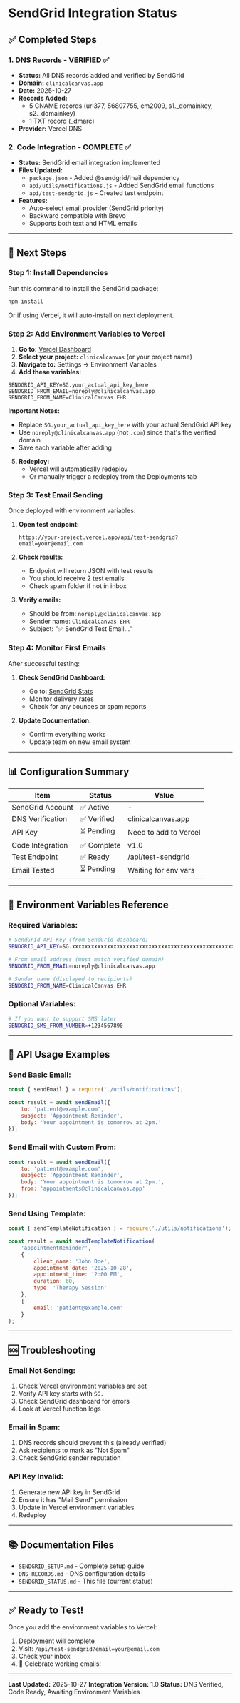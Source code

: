 # SendGrid Integration Status

## ✅ Completed Steps

### 1. DNS Records - VERIFIED ✅
- **Status:** All DNS records added and verified by SendGrid
- **Domain:** `clinicalcanvas.app`
- **Date:** 2025-10-27
- **Records Added:**
  - 5 CNAME records (url377, 56807755, em2009, s1._domainkey, s2._domainkey)
  - 1 TXT record (_dmarc)
- **Provider:** Vercel DNS

### 2. Code Integration - COMPLETE ✅
- **Status:** SendGrid email integration implemented
- **Files Updated:**
  - `package.json` - Added @sendgrid/mail dependency
  - `api/utils/notifications.js` - Added SendGrid email functions
  - `api/test-sendgrid.js` - Created test endpoint
- **Features:**
  - Auto-select email provider (SendGrid priority)
  - Backward compatible with Brevo
  - Supports both text and HTML emails

---

## 🚀 Next Steps

### Step 1: Install Dependencies

Run this command to install the SendGrid package:
```bash
npm install
```

Or if using Vercel, it will auto-install on next deployment.

### Step 2: Add Environment Variables to Vercel

1. **Go to:** [Vercel Dashboard](https://vercel.com/dashboard)
2. **Select your project:** `clinicalcanvas` (or your project name)
3. **Navigate to:** Settings → Environment Variables
4. **Add these variables:**

```
SENDGRID_API_KEY=SG.your_actual_api_key_here
SENDGRID_FROM_EMAIL=noreply@clinicalcanvas.app
SENDGRID_FROM_NAME=ClinicalCanvas EHR
```

**Important Notes:**
- Replace `SG.your_actual_api_key_here` with your actual SendGrid API key
- Use `noreply@clinicalcanvas.app` (not `.com`) since that's the verified domain
- Save each variable after adding

5. **Redeploy:**
   - Vercel will automatically redeploy
   - Or manually trigger a redeploy from the Deployments tab

### Step 3: Test Email Sending

Once deployed with environment variables:

1. **Open test endpoint:**
   ```
   https://your-project.vercel.app/api/test-sendgrid?email=your@email.com
   ```

2. **Check results:**
   - Endpoint will return JSON with test results
   - You should receive 2 test emails
   - Check spam folder if not in inbox

3. **Verify emails:**
   - Should be from: `noreply@clinicalcanvas.app`
   - Sender name: `ClinicalCanvas EHR`
   - Subject: "✅ SendGrid Test Email..."

### Step 4: Monitor First Emails

After successful testing:

1. **Check SendGrid Dashboard:**
   - Go to: [SendGrid Stats](https://app.sendgrid.com/statistics)
   - Monitor delivery rates
   - Check for any bounces or spam reports

2. **Update Documentation:**
   - Confirm everything works
   - Update team on new email system

---

## 📊 Configuration Summary

| Item | Status | Value |
|------|--------|-------|
| SendGrid Account | ✅ Active | - |
| DNS Verification | ✅ Verified | clinicalcanvas.app |
| API Key | ⏳ Pending | Need to add to Vercel |
| Code Integration | ✅ Complete | v1.0 |
| Test Endpoint | ✅ Ready | /api/test-sendgrid |
| Email Tested | ⏳ Pending | Waiting for env vars |

---

## 🔧 Environment Variables Reference

### Required Variables:
```bash
# SendGrid API Key (from SendGrid dashboard)
SENDGRID_API_KEY=SG.xxxxxxxxxxxxxxxxxxxxxxxxxxxxxxxxxxxxxxxxxxxxxxxxxxxxxxxxxxxxxxxxxx

# From email address (must match verified domain)
SENDGRID_FROM_EMAIL=noreply@clinicalcanvas.app

# Sender name (displayed to recipients)
SENDGRID_FROM_NAME=ClinicalCanvas EHR
```

### Optional Variables:
```bash
# If you want to support SMS later
SENDGRID_SMS_FROM_NUMBER=+1234567890
```

---

## 📝 API Usage Examples

### Send Basic Email:
```javascript
const { sendEmail } = require('./utils/notifications');

const result = await sendEmail({
    to: 'patient@example.com',
    subject: 'Appointment Reminder',
    body: 'Your appointment is tomorrow at 2pm.'
});
```

### Send Email with Custom From:
```javascript
const result = await sendEmail({
    to: 'patient@example.com',
    subject: 'Appointment Reminder',
    body: 'Your appointment is tomorrow at 2pm.',
    from: 'appointments@clinicalcanvas.app'
});
```

### Send Using Template:
```javascript
const { sendTemplateNotification } = require('./utils/notifications');

const result = await sendTemplateNotification(
    'appointmentReminder',
    {
        client_name: 'John Doe',
        appointment_date: '2025-10-28',
        appointment_time: '2:00 PM',
        duration: 60,
        type: 'Therapy Session'
    },
    {
        email: 'patient@example.com'
    }
);
```

---

## 🆘 Troubleshooting

### Email Not Sending:
1. Check Vercel environment variables are set
2. Verify API key starts with `SG.`
3. Check SendGrid dashboard for errors
4. Look at Vercel function logs

### Email in Spam:
1. DNS records should prevent this (already verified)
2. Ask recipients to mark as "Not Spam"
3. Check SendGrid sender reputation

### API Key Invalid:
1. Generate new API key in SendGrid
2. Ensure it has "Mail Send" permission
3. Update in Vercel environment variables
4. Redeploy

---

## 📚 Documentation Files

- `SENDGRID_SETUP.md` - Complete setup guide
- `DNS_RECORDS.md` - DNS configuration details
- `SENDGRID_STATUS.md` - This file (current status)

---

## ✅ Ready to Test!

Once you add the environment variables to Vercel:
1. Deployment will complete
2. Visit: `/api/test-sendgrid?email=your@email.com`
3. Check your inbox
4. 🎉 Celebrate working emails!

---

**Last Updated:** 2025-10-27
**Integration Version:** 1.0
**Status:** DNS Verified, Code Ready, Awaiting Environment Variables
